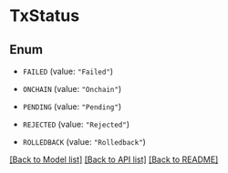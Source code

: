 # TxStatus

## Enum


* `FAILED` (value: `"Failed"`)

* `ONCHAIN` (value: `"Onchain"`)

* `PENDING` (value: `"Pending"`)

* `REJECTED` (value: `"Rejected"`)

* `ROLLEDBACK` (value: `"Rolledback"`)


[[Back to Model list]](../README.md#documentation-for-models) [[Back to API list]](../README.md#documentation-for-api-endpoints) [[Back to README]](../README.md)


